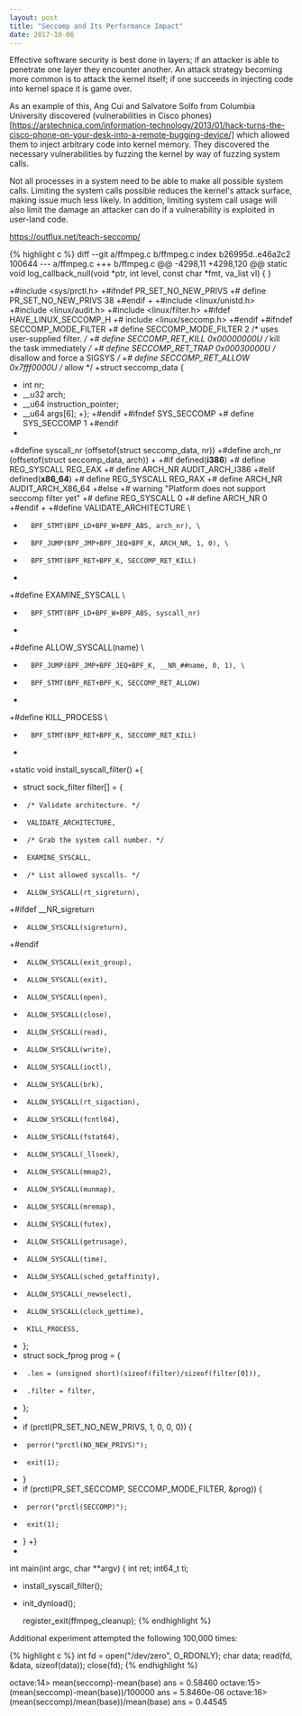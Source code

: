 ```yaml
---
layout: post
title: "Seccomp and Its Performance Impact"
date: 2017-10-06
---
```

Effective software security is best done in layers; if an attacker is able
to penetrate one layer they encounter another. An attack strategy becoming
more common is to attack the kernel itself; if one succeeds in injecting
code into kernel space it is game over.

As an example of this, Ang Cui and Salvatore Solfo from Columbia University
discovered
(vulnerabilities in Cisco phones)[https://arstechnica.com/information-technology/2013/01/hack-turns-the-cisco-phone-on-your-desk-into-a-remote-bugging-device/]
which allowed them to inject arbitrary code into kernel memory. They discovered
the necessary vulnerabilities by fuzzing the kernel by way of fuzzing
system calls.

Not all processes in a system need to be able to make all possible system calls.
Limiting the system calls possible reduces the kernel's attack surface, making
issue much less likely. In addition, limiting system call usage will also
limit the damage an attacker can do if a vulnerability is exploited in
user-land code.






https://outflux.net/teach-seccomp/




{% highlight c %}
diff --git a/ffmpeg.c b/ffmpeg.c
index b26995d..e46a2c2 100644
--- a/ffmpeg.c
+++ b/ffmpeg.c
@@ -4298,11 +4298,120 @@ static void log_callback_null(void *ptr, int level, const char *fmt, va_list vl)
 {
 }

+#include <sys/prctl.h>
+#ifndef PR_SET_NO_NEW_PRIVS
+# define PR_SET_NO_NEW_PRIVS 38
+#endif
+
+#include <linux/unistd.h>
+#include <linux/audit.h>
+#include <linux/filter.h>
+#ifdef HAVE_LINUX_SECCOMP_H
+# include <linux/seccomp.h>
+#endif
+#ifndef SECCOMP_MODE_FILTER
+# define SECCOMP_MODE_FILTER   2 /* uses user-supplied filter. */
+# define SECCOMP_RET_KILL      0x00000000U /* kill the task immediately */
+# define SECCOMP_RET_TRAP      0x00030000U /* disallow and force a SIGSYS */
+# define SECCOMP_RET_ALLOW     0x7fff0000U /* allow */
+struct seccomp_data {
+    int nr;
+    __u32 arch;
+    __u64 instruction_pointer;
+    __u64 args[6];
+};
+#endif
+#ifndef SYS_SECCOMP
+# define SYS_SECCOMP 1
+#endif
+
+#define syscall_nr (offsetof(struct seccomp_data, nr))
+#define arch_nr (offsetof(struct seccomp_data, arch))
+
+#if defined(__i386__)
+# define REG_SYSCALL   REG_EAX
+# define ARCH_NR       AUDIT_ARCH_I386
+#elif defined(__x86_64__)
+# define REG_SYSCALL   REG_RAX
+# define ARCH_NR       AUDIT_ARCH_X86_64
+#else
+# warning "Platform does not support seccomp filter yet"
+# define REG_SYSCALL   0
+# define ARCH_NR       0
+#endif
+
+#define VALIDATE_ARCHITECTURE \
+       BPF_STMT(BPF_LD+BPF_W+BPF_ABS, arch_nr), \
+       BPF_JUMP(BPF_JMP+BPF_JEQ+BPF_K, ARCH_NR, 1, 0), \
+       BPF_STMT(BPF_RET+BPF_K, SECCOMP_RET_KILL)
+
+#define EXAMINE_SYSCALL \
+       BPF_STMT(BPF_LD+BPF_W+BPF_ABS, syscall_nr)
+
+#define ALLOW_SYSCALL(name) \
+       BPF_JUMP(BPF_JMP+BPF_JEQ+BPF_K, __NR_##name, 0, 1), \
+       BPF_STMT(BPF_RET+BPF_K, SECCOMP_RET_ALLOW)
+
+#define KILL_PROCESS \
+       BPF_STMT(BPF_RET+BPF_K, SECCOMP_RET_KILL)
+
+static void install_syscall_filter()
+{
+   struct sock_filter filter[] = {
+      /* Validate architecture. */
+      VALIDATE_ARCHITECTURE,
+      /* Grab the system call number. */
+      EXAMINE_SYSCALL,
+      /* List allowed syscalls. */
+      ALLOW_SYSCALL(rt_sigreturn),
+#ifdef __NR_sigreturn
+      ALLOW_SYSCALL(sigreturn),
+#endif
+      ALLOW_SYSCALL(exit_group),
+      ALLOW_SYSCALL(exit),
+      ALLOW_SYSCALL(open),
+      ALLOW_SYSCALL(close),
+      ALLOW_SYSCALL(read),
+      ALLOW_SYSCALL(write),
+      ALLOW_SYSCALL(ioctl),
+      ALLOW_SYSCALL(brk),
+      ALLOW_SYSCALL(rt_sigaction),
+      ALLOW_SYSCALL(fcntl64),
+      ALLOW_SYSCALL(fstat64),
+      ALLOW_SYSCALL(_llseek),
+      ALLOW_SYSCALL(mmap2),
+      ALLOW_SYSCALL(munmap),
+      ALLOW_SYSCALL(mremap),
+      ALLOW_SYSCALL(futex),
+      ALLOW_SYSCALL(getrusage),
+      ALLOW_SYSCALL(time),
+      ALLOW_SYSCALL(sched_getaffinity),
+      ALLOW_SYSCALL(_newselect),
+      ALLOW_SYSCALL(clock_gettime),
+      KILL_PROCESS,
+   };
+   struct sock_fprog prog = {
+      .len = (unsigned short)(sizeof(filter)/sizeof(filter[0])),
+      .filter = filter,
+   };
+
+   if (prctl(PR_SET_NO_NEW_PRIVS, 1, 0, 0, 0)) {
+      perror("prctl(NO_NEW_PRIVS)");
+      exit(1);
+   }
+   if (prctl(PR_SET_SECCOMP, SECCOMP_MODE_FILTER, &prog)) {
+      perror("prctl(SECCOMP)");
+      exit(1);
+   }
+}
+
 int main(int argc, char **argv)
 {
     int ret;
     int64_t ti;

+    install_syscall_filter();
+
     init_dynload();

     register_exit(ffmpeg_cleanup);
{% endhighlight %}




Additional experiment attempted the following 100,000 times:

{% highlight c %}
int fd = open("/dev/zero", O_RDONLY);
char data;
read(fd, &data, sizeof(data));
close(fd);
{% endhighlight %}

octave:14> mean(seccomp)-mean(base)
ans =  0.58460
octave:15> (mean(seccomp)-mean(base))/100000
ans =    5.8460e-06
octave:16> (mean(seccomp)/mean(base))/mean(base)
ans =  0.44545
